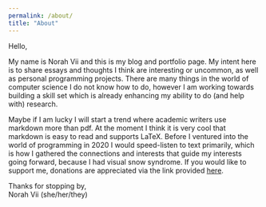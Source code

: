 ```yaml
---
permalink: /about/
title: "About"
---
```


Hello,

My name is Norah Vii and this is my blog and portfolio page. My intent here is to share essays and thoughts I think are interesting or uncommon, as well as personal programming projects. There are many things in the world of computer science I do not know how to do, however I am working towards building a skill set which is already enhancing my ability to do (and help with) research.

Maybe if I am lucky I will start a trend where academic writers use markdown more than pdf. At the moment I think it is very cool that markdown is easy to read and supports LaTeX. Before I ventured into the world of programming in 2020 I would speed-listen to text primarily, which is how I gathered the connections and interests that guide my interests going forward, because I had visual snow syndrome. If you would like to support me, donations are appreciated via the link provided [here](https://cash.app/$nv7mon).

Thanks for stopping by,  
Norah Vii (she/her/they)